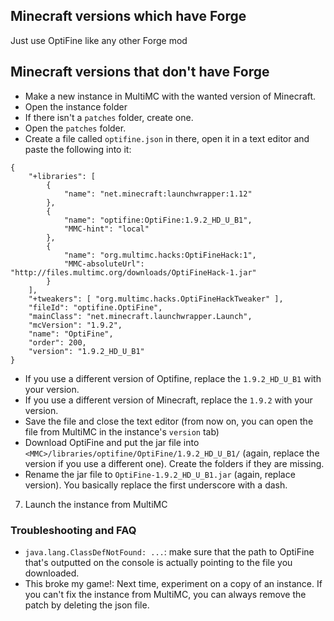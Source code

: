 ## Minecraft versions which have Forge

Just use OptiFine like any other Forge mod

## Minecraft versions that don't have Forge

* Make a new instance in MultiMC with the wanted version of Minecraft.
* Open the instance folder
* If there isn't a `patches` folder, create one.
* Open the `patches` folder.
* Create a file called `optifine.json` in there, open it in a text editor and paste the following into it:
```
{
    "+libraries": [
        {
            "name": "net.minecraft:launchwrapper:1.12"
        },
        {
            "name": "optifine:OptiFine:1.9.2_HD_U_B1",
            "MMC-hint": "local"
        },
        {
            "name": "org.multimc.hacks:OptiFineHack:1",
            "MMC-absoluteUrl": "http://files.multimc.org/downloads/OptiFineHack-1.jar"
        }
    ],
    "+tweakers": [ "org.multimc.hacks.OptiFineHackTweaker" ],
    "fileId": "optifine.OptiFine",
    "mainClass": "net.minecraft.launchwrapper.Launch",
    "mcVersion": "1.9.2",
    "name": "OptiFine",
    "order": 200,
    "version": "1.9.2_HD_U_B1"
}
```
* If you use a different version of Optifine, replace the `1.9.2_HD_U_B1` with your version.
* If you use a different version of Minecraft, replace the `1.9.2` with your version.
* Save the file and close the text editor (from now on, you can open the file from MultiMC in the instance's `version` tab)
* Download OptiFine and put the jar file into `<MMC>/libraries/optifine/OptiFine/1.9.2_HD_U_B1/` (again, replace the version if you use a different one). Create the folders if they are missing.
* Rename the jar file to `OptiFine-1.9.2_HD_U_B1.jar` (again, replace version). You basically replace the first underscore with a dash.
7. Launch the instance from MultiMC

### Troubleshooting and FAQ

* `java.lang.ClassDefNotFound: ...`: make sure that the path to OptiFine that's outputted on the console is actually pointing to the file you downloaded.
* This broke my game!: Next time, experiment on a copy of an instance. If you can't fix the instance from MultiMC, you can always remove the patch by deleting the json file.
